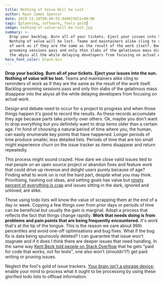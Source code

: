 ```yaml
---
title: Nothing of Value Will be Lost
author: Ryan James Spencer
date: 2019-11-10T08:49:53.949023651+00:00
tags: [planning, software, fools gold]
image: nothing-of-value-will-be-lost.jpg
summary: >-
  Drop your backlog. Burn all of your tickets. Eject your issues into the sun.
  Nothing of value will be lost. Teams and maintainers alike cling to reminders
  of work as if they are the same as the result of the work itself. Backlog
  grooming sessions pass and only thin slabs of the gelatinous mass disappear into
  the abyss all the while delaying developers from focusing on actual work.
hero_font_color: black-bis
---
```


**Drop your backlog. Burn all of your tickets. Eject your issues into the sun.
Nothing of value will be lost.** Teams and maintainers alike cling to reminders
of work as if they are the same as the result of the work itself. Backlog
grooming sessions pass and only thin slabs of the gelatinous mass disappear into
the abyss all the while delaying developers from focusing on actual work.

Design and debate need to occur for a project to progress and when those things
happen it's good to record the results. As these records accumulate they age
because parts take priority over others. Ok, maybe you don't want to drop
_everything_ but you definitely want to drop items older than a certain age. I'm
fond of choosing a natural period of time where you, the human, can easily
enumerate key points that have happened. Longer periods of time produce smaller,
less detailed lists. Periods of time that are too small might experience churn
on the issue tracker as items disappear and return repeatedly.

This process might sound crazed. How dare we close valid issues tied to real
people on an open source project or abandon fixes and feature work that could
drive up revenue and delight users purely because of age? Finding what to work
on is not the hard part, despite what you may think. Prioritising, hashing out
ideas, and setting goals has value but [ninety percent of everything is
crap](https://en.wikipedia.org/wiki/Sturgeon%27s_law) and issues sitting in the
dark, ignored and unloved, are alike.

Those using todo lists will know the value of scrapping them at the end of a day
or week. Copying a few things over from prior days or periods of time can be
beneficial but usually the gain is marginal. Adopt a process that reflects the
fact that things change rapidly. **Work that needs doing is from problems and
pain points that are being frequently encountered.** It's work that's at the tip
of the tongue. This is the reason we care about 99th percentiles and avoid
one-off optimisations and bug fixes. What if the bug fix is data being
spuriously deleted? I can guarantee that issue won't stagnate and if it does I
think there are deeper issues that need handling. In the same way [Kent Beck
told people on Stack Overflow](https://stackoverflow.com/a/153565/2748415) that
he gets "paid for code that works, not for tests", one also won't (shouldn't?)
get paid writing or pruning issues.

Neglect the fool's gold of issue trackers. [Your brain isn't a storage
device](https://www.goodreads.com/book/show/1633.Getting_Things_Done); enable
your mind to process what it ought to be processing by using these glorified
todo lists to offload information.
